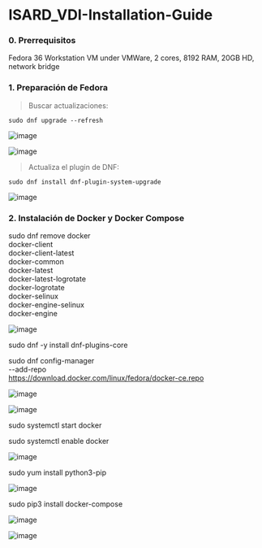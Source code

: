 # ISARD_VDI-Installation-Guide

### 0. Prerrequisitos

Fedora 36 Workstation VM under VMWare, 2 cores, 8192 RAM, 20GB HD, network bridge

### 1. Preparación de Fedora

> Buscar actualizaciones:

```shell
sudo dnf upgrade --refresh
```

![image](https://user-images.githubusercontent.com/20743678/187608306-bb4c52b0-9f51-4548-825c-d065ae15c1ed.png)

![image](https://user-images.githubusercontent.com/20743678/187608379-4468a0dc-c910-4571-844b-4a26dceea289.png)

> Actualiza el plugin de DNF:

```shell
sudo dnf install dnf-plugin-system-upgrade
```

![image](https://user-images.githubusercontent.com/20743678/187608534-439b69ce-4e03-408a-966f-8e17492ce425.png)

### 2. Instalación de Docker y Docker Compose

sudo dnf remove docker \
                  docker-client \
                  docker-client-latest \
                  docker-common \
                  docker-latest \
                  docker-latest-logrotate \
                  docker-logrotate \
                  docker-selinux \
                  docker-engine-selinux \
                  docker-engine
                  
![image](https://user-images.githubusercontent.com/20743678/187667171-0cbafde3-97d6-4771-ba55-503a3b2405a0.png)

sudo dnf -y install dnf-plugins-core

sudo dnf config-manager \
    --add-repo \
    https://download.docker.com/linux/fedora/docker-ce.repo
    
![image](https://user-images.githubusercontent.com/20743678/187667509-84ed79a3-98ad-4711-aa35-21f3356feee8.png)

![image](https://user-images.githubusercontent.com/20743678/187667605-4226217a-7c00-4ae9-ba07-d640c881d129.png)

sudo systemctl start docker

sudo systemctl enable docker

![image](https://user-images.githubusercontent.com/20743678/187667770-3756529d-4f05-49b1-9598-d98b5067285a.png)

sudo yum install python3-pip

![image](https://user-images.githubusercontent.com/20743678/187667945-7ba17426-56c3-4869-b189-b787705322de.png)

sudo pip3 install docker-compose

![image](https://user-images.githubusercontent.com/20743678/187668051-bfb329c8-1d57-4e90-868b-8f2128cc70ea.png)

![image](https://user-images.githubusercontent.com/20743678/187668099-02b23020-6af8-4747-bbbb-233719b0b414.png)

